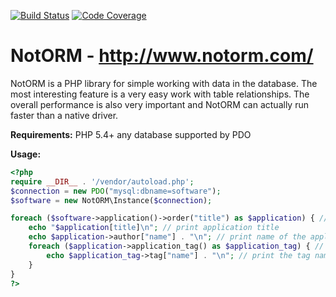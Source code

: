 [![Build Status](https://secure.travis-ci.org/sim2github/notorm.png)](http://travis-ci.org/sim2github/notorm) [![Code Coverage](https://scrutinizer-ci.com/g/sim2github/notorm/badges/coverage.png?b=next)](https://scrutinizer-ci.com/g/sim2github/notorm/?branch=next)

# NotORM - http://www.notorm.com/

NotORM is a PHP library for simple working with data in the database. The most interesting feature is a very easy work with table relationships. The overall performance is also very important and NotORM can actually run faster than a native driver.

**Requirements:**
PHP 5.4+
any database supported by PDO 

**Usage:**
```php
<?php
require __DIR__ . '/vendor/autoload.php';
$connection = new PDO("mysql:dbname=software");
$software = new NotORM\Instance($connection);

foreach ($software->application()->order("title") as $application) { // get all applications ordered by title
    echo "$application[title]\n"; // print application title
    echo $application->author["name"] . "\n"; // print name of the application author
    foreach ($application->application_tag() as $application_tag) { // get all tags of $application
        echo $application_tag->tag["name"] . "\n"; // print the tag name
    }
}
?>
```
